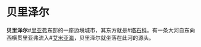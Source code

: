 # 贝里泽尔

**贝里泽尔**#[里亚弗](locations/liafor)东部的一座边境城市，其东方就是#[塔石科](locations/tashikk)。有一条大河自东向西横贯里亚弗流入#[艾米亚海](locations/aimian-sea)，贝里泽尔就坐落在此河的源头。
